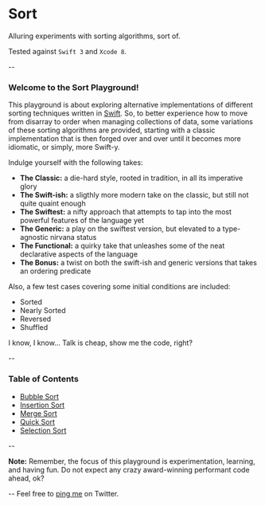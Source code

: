 # Sort
Alluring experiments with sorting algorithms, sort of.

Tested against `Swift 3` and `Xcode 8`.

--
### Welcome to the Sort Playground!

This playground is about exploring alternative implementations of different sorting techniques written in [Swift](http://swift.org). So, to better experience how to move from disarray to order when managing collections of data, some variations of these sorting algorithms are provided, starting with a classic implementation that is then forged over and over until it becomes more idiomatic, or simply, more Swift-y.

Indulge yourself with the following takes:

- **The Classic:** a die-hard style, rooted in tradition, in all its imperative glory
- **The Swift-ish:** a sligthly more modern take on the classic, but still not quite quaint enough
- **The Swiftest:** a nifty approach that attempts to tap into the most powerful features of the language yet
- **The Generic:** a play on the swiftest version, but elevated to a type-agnostic nirvana status
- **The Functional:** a quirky take that unleashes some of the neat declarative aspects of the language
- **The Bonus:** a twist on both the swift-ish and generic versions that takes an ordering predicate

Also, a few test cases covering some initial conditions are included:

- Sorted
- Nearly Sorted
- Reversed
- Shuffled

I know, I know... Talk is cheap, show me the code, right?

--
### Table of Contents

- [Bubble Sort](https://github.com/adrfer/Sort/blob/master/Sort.playground/Pages/Bubble%20Sort.xcplaygroundpage/Contents.swift)
- [Insertion Sort](https://github.com/adrfer/Sort/blob/master/Sort.playground/Pages/Insertion%20Sort.xcplaygroundpage/Contents.swift)
- [Merge Sort](https://github.com/adrfer/Sort/blob/master/Sort.playground/Pages/Merge%20Sort.xcplaygroundpage/Contents.swift)
- [Quick Sort](https://github.com/adrfer/Sort/blob/master/Sort.playground/Pages/Quick%20Sort.xcplaygroundpage/Contents.swift)
- [Selection Sort](https://github.com/adrfer/Sort/blob/master/Sort.playground/Pages/Selection%20Sort.xcplaygroundpage/Contents.swift)

--

**Note:** Remember, the focus of this playground is experimentation, learning, and having fun. Do not expect any crazy award-winning performant code ahead, ok?

--
Feel free to [ping me](https://twitter.com/_adrfer) on Twitter.
